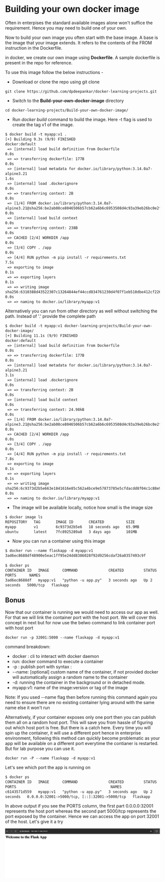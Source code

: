 # Building your own docker image
Often in enterpises the standard available images alone won't suffice the requirement. Hence you may need to build one of your own.

Now to build your own image you often start with the base image. A base is the image that your image extends. It refers to the contents of the FROM instruction in the Dockerfile.

in docker, we create our own image using **Dockerfile**. A sample dockerfile is present in the repo for reference. 

To use this image follow the below instructions - 

* Download or clone the repo using git clone
```
git clone https://github.com/dpdeepankar/docker-learning-projects.git
```

* Switch to the **Build-your-own-docker-image** directory
```
cd docker-learning-projects/Build-your-own-docker-image/
``` 

* Run *docker build* command to build the image. Here -t flag is used to create the tag v1 of the image.
```
$ docker build -t myapp:v1 .
[+] Building 9.3s (9/9) FINISHED                                                                                                                                                             docker:default
 => [internal] load build definition from Dockerfile                                                                                                                                                   0.0s
 => => transferring dockerfile: 177B                                                                                                                                                                   0.0s
 => [internal] load metadata for docker.io/library/python:3.14.0a7-alpine3.21                                                                                                                          1.6s
 => [internal] load .dockerignore                                                                                                                                                                      0.0s
 => => transferring context: 2B                                                                                                                                                                        0.0s
 => [1/4] FROM docker.io/library/python:3.14.0a7-alpine3.21@sha256:be2ab08ce8046506b57cb62a6b6c6953508d4c93a39eb26bc0e2f65e626df891                                                                    0.0s
 => [internal] load build context                                                                                                                                                                      0.0s
 => => transferring context: 238B                                                                                                                                                                      0.0s
 => CACHED [2/4] WORKDIR /app                                                                                                                                                                          0.0s
 => [3/4] COPY . /app                                                                                                                                                                                  0.0s
 => [4/4] RUN python -m pip install -r requirements.txt                                                                                                                                                7.5s
 => exporting to image                                                                                                                                                                                 0.1s
 => => exporting layers                                                                                                                                                                                0.1s
 => => writing image sha256:6310388d43522307c13264844ef44ccd834761230d4f07f1eb510dbe412cf226                                                                                                           0.0s
 => => naming to docker.io/library/myapp:v1

```

Alternatively you can run from other directory as well without switching the path. Instead of '.' provide the complete path
```
$ docker build -t myapp:v1 docker-learning-projects/Build-your-own-docker-image/
[+] Building 11.1s (9/9) FINISHED                                                                                                                                                            docker:default
 => [internal] load build definition from Dockerfile                                                                                                                                                   0.0s
 => => transferring dockerfile: 177B                                                                                                                                                                   0.0s
 => [internal] load metadata for docker.io/library/python:3.14.0a7-alpine3.21                                                                                                                          3.1s
 => [internal] load .dockerignore                                                                                                                                                                      0.0s
 => => transferring context: 2B                                                                                                                                                                        0.0s
 => [internal] load build context                                                                                                                                                                      0.0s
 => => transferring context: 24.98kB                                                                                                                                                                   0.0s
 => [1/4] FROM docker.io/library/python:3.14.0a7-alpine3.21@sha256:be2ab08ce8046506b57cb62a6b6c6953508d4c93a39eb26bc0e2f65e626df891                                                                    0.0s
 => CACHED [2/4] WORKDIR /app                                                                                                                                                                          0.0s
 => [3/4] COPY . /app                                                                                                                                                                                  0.0s
 => [4/4] RUN python -m pip install -r requirements.txt                                                                                                                                                7.8s
 => exporting to image                                                                                                                                                                                 0.1s
 => => exporting layers                                                                                                                                                                                0.1s
 => => writing image sha256:6c9373d2b5e663e1841616e85c562a4bce9e57873785e5cfdacdd8f04c1c88e9                                                                                                           0.0s
 => => naming to docker.io/library/myapp:v1
```

* The image will be available locally, notice how small is the image size
```
$ docker image ls
REPOSITORY   TAG       IMAGE ID       CREATED          SIZE
myapp        v1        6c9373d2b5e6   18 seconds ago   65.9MB
ubuntu       latest    7fc8925289a8   3 days ago       101MB
```

* Now you can run a container using this image
```
$ docker run --name flaskapp -d myapp:v1
3ad6ec8688df48900e5eac1ff95e24dd8386028f92d9256cdaf26a0357493c9f

$ docker ps
CONTAINER ID   IMAGE      COMMAND              CREATED         STATUS         PORTS      NAMES
3ad6ec8688df   myapp:v1   "python -u app.py"   3 seconds ago   Up 2 seconds   5000/tcp   flaskapp
```


## Bonus
Now that our container is running we would need to access our app as well. For that we will link the container port with the host port. We will cover this concept in next but for now use the belwo command to link container port with host port

```
docker run -p 32001:5000 --name flaskapp -d myapp:v1
```

command breakdown:
* docker : cli to interact with docker daemon
* run: docker command to execute a container
* -p : publish port with syntax <hostPort>:<containerPort>
* --name: [optional] custom name of the container, if not provided docker will automatically assign a random name to the container
* -d:  running the container in the background or in detached mode.
* myapp:v1: name of the image:version or tag of the image

Note: If you used --name flag then before running this command again you need to ensure there are no existing container lying around with the same name else it won't run

Alternatively, if your container exposes only one port then you can publish them all on a random host port. This will save you from hassle of figuring out which host port is free. But there is a catch here. Every time you will spin up the container, it will use a different port hence in enterprise environment, following this method can quickly become problematic as your app will be available on a different port everytime the contianer is restarted. But for lab purpose you can use it.

```
docker run -P --name flaskapp -d myapp:v1
```

Let's see which port the app is running on
```
$ docker ps
CONTAINER ID   IMAGE      COMMAND              CREATED         STATUS         PORTS                                           NAMES
c6143571d559   myapp:v1   "python -u app.py"   3 seconds ago   Up 2 seconds   0.0.0.0:32001->5000/tcp, [::]:32001->5000/tcp   flaskapp
```

In above output if you see the PORTS column, the first part 0.0.0.0:32001 represents the host port whereas the second part 5000/tcp represents the port exposed by the container.
Hence we can access the app on port 32001 of the host. Let's give it a try

<img title="Flask App" alt="Flask App" src="images/FlaskApp.png">


